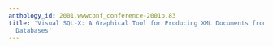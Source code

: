 ```yaml
---
anthology_id: 2001.wwwconf_conference-2001p.83
title: 'Visual SQL-X: A Graphical Tool for Producing XML Documents from Relational
  Databases'
---
```

